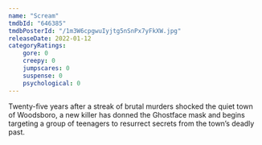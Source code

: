 ```yaml
---
name: "Scream"
tmdbId: "646385"
tmdbPosterId: "/1m3W6cpgwuIyjtg5nSnPx7yFkXW.jpg"
releaseDate: 2022-01-12
categoryRatings:
    gore: 0
    creepy: 0
    jumpscares: 0
    suspense: 0
    psychological: 0
---
```

Twenty-five years after a streak of brutal murders shocked the quiet town of Woodsboro, a new killer has donned the Ghostface mask and begins targeting a group of teenagers to resurrect secrets from the town’s deadly past.
